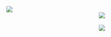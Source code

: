 <img src="https://capsule-render.vercel.app/api?type=waving&color=gradient&height=200&section=header&text=Dami%20Github&fontSize=90" />

<div align="center">
  <img src="https://github-readme-stats.vercel.app/api/top-langs/?username=oka1313&layout=compact"><br><br>
  <img src="https://github-readme-stats.vercel.app/api?username=oka1313&show_icons=true">
</div>
